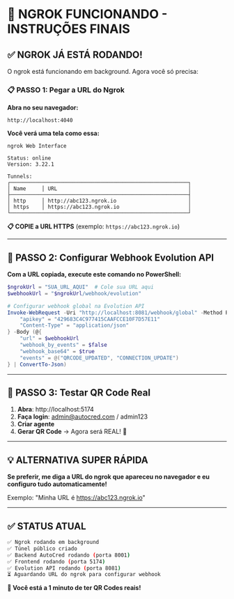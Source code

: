 # 🚀 NGROK FUNCIONANDO - INSTRUÇÕES FINAIS

## ✅ NGROK JÁ ESTÁ RODANDO!

O ngrok está funcionando em background. Agora você só precisa:

### **📋 PASSO 1: Pegar a URL do Ngrok**

**Abra no seu navegador:**
```
http://localhost:4040
```

**Você verá uma tela como essa:**
```
ngrok Web Interface

Status: online
Version: 3.22.1

Tunnels:
┌─────────────────────────────────────────────────────────┐
│ Name     │ URL                                          │
├─────────────────────────────────────────────────────────┤
│ http     │ http://abc123.ngrok.io                       │
│ https    │ https://abc123.ngrok.io                      │
└─────────────────────────────────────────────────────────┘
```

**📋 COPIE a URL HTTPS** (exemplo: `https://abc123.ngrok.io`)

---

## 🔧 PASSO 2: Configurar Webhook Evolution API

**Com a URL copiada, execute este comando no PowerShell:**

```powershell
$ngrokUrl = "SUA_URL_AQUI"  # Cole sua URL aqui
$webhookUrl = "$ngrokUrl/webhook/evolution"

# Configurar webhook global na Evolution API
Invoke-WebRequest -Uri "http://localhost:8081/webhook/global" -Method POST -Headers @{
    "apikey" = "429683C4C977415CAAFCCE10F7D57E11"
    "Content-Type" = "application/json"
} -Body (@{
    "url" = $webhookUrl
    "webhook_by_events" = $false
    "webhook_base64" = $true
    "events" = @("QRCODE_UPDATED", "CONNECTION_UPDATE")
} | ConvertTo-Json)
```

---

## 🎯 PASSO 3: Testar QR Code Real

1. **Abra**: http://localhost:5174
2. **Faça login**: admin@autocred.com / admin123
3. **Criar agente**
4. **Gerar QR Code** → Agora será REAL! 🎉

---

## 💡 ALTERNATIVA SUPER RÁPIDA

**Se preferir, me diga a URL do ngrok que apareceu no navegador e eu configuro tudo automaticamente!**

Exemplo: "Minha URL é https://abc123.ngrok.io"

---

## ✅ STATUS ATUAL

```bash
✅ Ngrok rodando em background
✅ Túnel público criado  
✅ Backend AutoCred rodando (porta 8001)
✅ Frontend rodando (porta 5174)
✅ Evolution API rodando (porta 8081)
⏳ Aguardando URL do ngrok para configurar webhook
```

**🎉 Você está a 1 minuto de ter QR Codes reais!** 